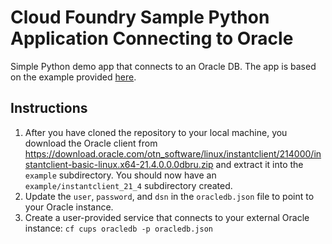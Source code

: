 # Cloud Foundry Sample Python Application Connecting to Oracle
Simple Python demo app that connects to an Oracle DB.  The app is based on the example provided [here](https://www.oracle.com/database/technologies/appdev/python/quickstartpythononprem.html#linux-tab).

## Instructions
1. After you have cloned the repository to your local machine, you download the Oracle client from https://download.oracle.com/otn_software/linux/instantclient/214000/instantclient-basic-linux.x64-21.4.0.0.0dbru.zip and extract it into the `example` subdirectory.  You should now have an `example/instantclient_21_4` subdirectory created.
2. Update the `user`, `password`, and `dsn` in the `oracledb.json` file to point to your Oracle instance.
3. Create a user-provided service that connects to your external Oracle instance:
`cf cups oracledb -p oracledb.json`
